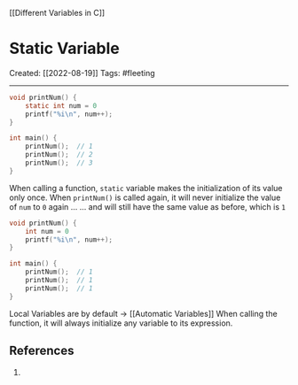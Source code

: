 [[Different Variables in C]]

# Static Variable
Created:  [[2022-08-19]]
Tags: #fleeting 

---
```C
void printNum() {
    static int num = 0
    printf("%i\n", num++);
}

int main() {
    printNum();  // 1
    printNum();  // 2
    printNum();  // 3
}
```
When calling a function, 
`static` variable makes the initialization of its value only once. 
When `printNum()` is called again, it will never initialize the value of `num` to `0` again ...
... and will still have the same value as before, which is `1`

```C
void printNum() {
    int num = 0
    printf("%i\n", num++);
}

int main() {
    printNum();  // 1
    printNum();  // 1
    printNum();  // 1
}
```
Local Variables are by default -> [[Automatic Variables]]
When calling the function, it will always initialize any variable to its expression.














## References
1. 